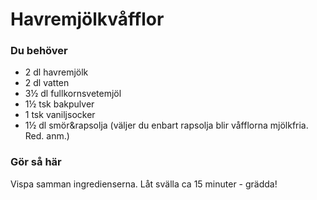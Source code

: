 # Havremjölkvåfflor

### Du behöver

* 2 dl havremjölk
* 2 dl vatten
* 3½ dl fullkornsvetemjöl
* 1½ tsk bakpulver
* 1 tsk vaniljsocker
* 1½ dl smör&rapsolja (väljer du enbart rapsolja blir våfflorna mjölkfria. Red. anm.)

### Gör så här

Vispa samman ingredienserna. Låt svälla ca 15 minuter - grädda!
